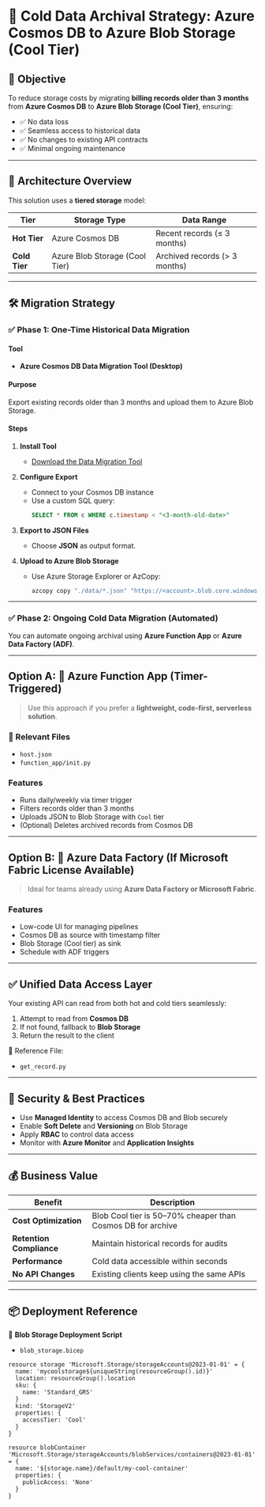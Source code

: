 # 📄 Cold Data Archival Strategy: Azure Cosmos DB to Azure Blob Storage (Cool Tier)

## 📌 Objective

To reduce storage costs by migrating **billing records older than 3 months** from **Azure Cosmos DB** to **Azure Blob Storage (Cool Tier)**, ensuring:

- ✅ No data loss
- ✅ Seamless access to historical data
- ✅ No changes to existing API contracts
- ✅ Minimal ongoing maintenance

---

## 🧱 Architecture Overview

This solution uses a **tiered storage** model:

| Tier        | Storage Type                  | Data Range                  |
|-------------|-------------------------------|-----------------------------|
| **Hot Tier**  | Azure Cosmos DB               | Recent records (≤ 3 months) |
| **Cold Tier** | Azure Blob Storage (Cool Tier) | Archived records (> 3 months) |

---

## 🛠️ Migration Strategy

### ✅ Phase 1: One-Time Historical Data Migration

#### Tool
- **Azure Cosmos DB Data Migration Tool (Desktop)**

#### Purpose
Export existing records older than 3 months and upload them to Azure Blob Storage.

#### Steps

1. **Install Tool**
   - [Download the Data Migration Tool](https://learn.microsoft.com/en-us/azure/cosmos-db/import-data)

2. **Configure Export**
   - Connect to your Cosmos DB instance
   - Use a custom SQL query:
     ```sql
     SELECT * FROM c WHERE c.timestamp < "<3-month-old-date>"
     ```

3. **Export to JSON Files**
   - Choose **JSON** as output format.

4. **Upload to Azure Blob Storage**
   - Use Azure Storage Explorer or AzCopy:
     ```bash
     azcopy copy "./data/*.json" "https://<account>.blob.core.windows.net/<container>?<SAS>" --blob-tier Cool
     ```

---

### ✅ Phase 2: Ongoing Cold Data Migration (Automated)

You can automate ongoing archival using **Azure Function App** or **Azure Data Factory (ADF)**.

---

## Option A: 🚀 Azure Function App (Timer-Triggered)

> Use this approach if you prefer a **lightweight, code-first, serverless solution**.

### 📁 Relevant Files

- `host.json`
- `function_app/init.py`

### Features

- Runs daily/weekly via timer trigger
- Filters records older than 3 months
- Uploads JSON to Blob Storage with `Cool` tier
- (Optional) Deletes archived records from Cosmos DB

---

## Option B: 🔄 Azure Data Factory (If Microsoft Fabric License Available)

> Ideal for teams already using **Azure Data Factory or Microsoft Fabric**.

### Features

- Low-code UI for managing pipelines
- Cosmos DB as source with timestamp filter
- Blob Storage (Cool tier) as sink
- Schedule with ADF triggers

---

## ✅ Unified Data Access Layer

Your existing API can read from both hot and cold tiers seamlessly:

1. Attempt to read from **Cosmos DB**
2. If not found, fallback to **Blob Storage**
3. Return the result to the client

📁 Reference File:  
- `get_record.py`

---

## 🔐 Security & Best Practices

- Use **Managed Identity** to access Cosmos DB and Blob securely
- Enable **Soft Delete** and **Versioning** on Blob Storage
- Apply **RBAC** to control data access
- Monitor with **Azure Monitor** and **Application Insights**

---

## 💰 Business Value

| Benefit               | Description                                                  |
|------------------------|--------------------------------------------------------------|
| **Cost Optimization**  | Blob Cool tier is 50–70% cheaper than Cosmos DB for archive  |
| **Retention Compliance** | Maintain historical records for audits                     |
| **Performance**        | Cold data accessible within seconds                          |
| **No API Changes**     | Existing clients keep using the same APIs                    |

---

## 📦 Deployment Reference

📁 **Blob Storage Deployment Script**  
- `blob_storage.bicep`

```bicep
resource storage 'Microsoft.Storage/storageAccounts@2023-01-01' = {
  name: 'mycoolstorage${uniqueString(resourceGroup().id)}'
  location: resourceGroup().location
  sku: {
    name: 'Standard_GRS'
  }
  kind: 'StorageV2'
  properties: {
    accessTier: 'Cool'
  }
}

resource blobContainer 'Microsoft.Storage/storageAccounts/blobServices/containers@2023-01-01' = {
  name: '${storage.name}/default/my-cool-container'
  properties: {
    publicAccess: 'None'
  }
}
